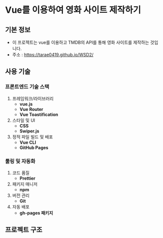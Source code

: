 # Vue를 이용하여 영화 사이트 제작하기

## 기본 정보
- 이 프로젝트는 vue를 이용하고 TMDB의 API를 통해 영화 사이트를 제작하는 것입니다.
- 주소 : https://tarae0419.github.io/WSD2/

## 사용 기술

### 프론트엔드 기술 스택

1. 프레임워크/라이브러리
    - **vue.js**
    - **Vue Router**
    - **Vue Toastification**
2. 스타일 및 UI
    - **CSS**
    - **Swiper.js**
3. 정적 파일 빌드 및 배포
    - **Vue CLI**
    - **GitHub Pages**

### 툴링 및 자동화

1. 코드 품질
    - **Prettier**
2. 패키지 매니저
    - **npm**
3. 버전 관리
    - **Git**
4. 자동 배포
    - **gh-pages 패키지**

## 프로젝트 구조


